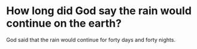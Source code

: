 # How long did God say the rain would continue on the earth?

God said that the rain would continue for forty days and forty nights.
